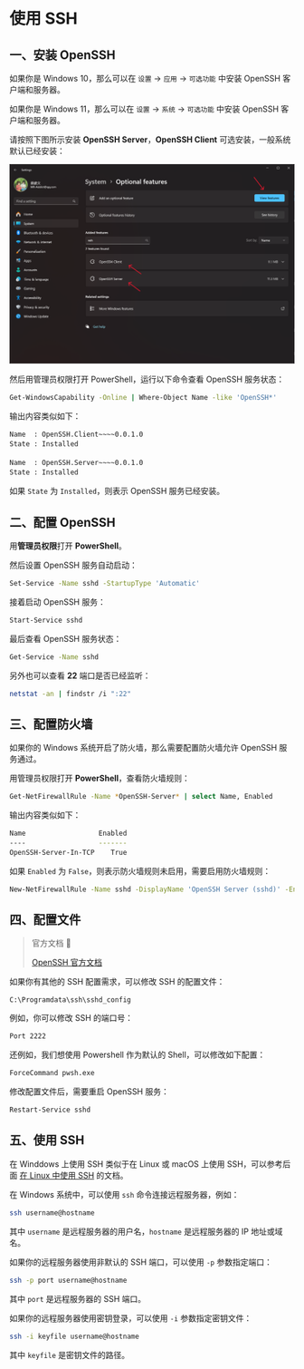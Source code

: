 # 使用 SSH

## 一、安装 OpenSSH

如果你是 Windows 10，那么可以在 `设置` -> `应用` -> `可选功能` 中安装 OpenSSH 客户端和服务器。

如果你是 Windows 11，那么可以在 `设置` -> `系统` -> `可选功能` 中安装 OpenSSH 客户端和服务器。

请按照下图所示安装 **OpenSSH Server**，**OpenSSH Client** 可选安装，一般系统默认已经安装：

![install-openssh](images/install-openssh.png)

然后用管理员权限打开 PowerShell，运行以下命令查看 OpenSSH 服务状态：

```sh
Get-WindowsCapability -Online | Where-Object Name -like 'OpenSSH*'
```

输出内容类似如下：

```sh
Name  : OpenSSH.Client~~~~0.0.1.0
State : Installed

Name  : OpenSSH.Server~~~~0.0.1.0
State : Installed
```

如果 `State` 为 `Installed`，则表示 OpenSSH 服务已经安装。

## 二、配置 OpenSSH

用**管理员权限**打开 **PowerShell**。

然后设置 OpenSSH 服务自动启动：

```sh
Set-Service -Name sshd -StartupType 'Automatic'
```

接着启动 OpenSSH 服务：

```sh
Start-Service sshd
```

最后查看 OpenSSH 服务状态：

```sh
Get-Service -Name sshd
```

另外也可以查看 **22** 端口是否已经监听：

```sh
netstat -an | findstr /i ":22"
```

## 三、配置防火墙

如果你的 Windows 系统开启了防火墙，那么需要配置防火墙允许 OpenSSH 服务通过。

用管理员权限打开 **PowerShell**，查看防火墙规则：

```sh
Get-NetFirewallRule -Name *OpenSSH-Server* | select Name, Enabled
```

输出内容类似如下：

```sh
Name                  Enabled
----                  -------
OpenSSH-Server-In-TCP    True
```

如果 `Enabled` 为 `False`，则表示防火墙规则未启用，需要启用防火墙规则：

```sh
New-NetFirewallRule -Name sshd -DisplayName 'OpenSSH Server (sshd)' -Enabled True -Direction Inbound -Protocol TCP -Action Allow -LocalPort 22
```

## 四、配置文件

> 官方文档 📝
>
> [OpenSSH 官方文档](https://man.openbsd.org/sshd_config)

如果你有其他的 SSH 配置需求，可以修改 SSH 的配置文件：

```
C:\Programdata\ssh\sshd_config
```

例如，你可以修改 SSH 的端口号：

```sh
Port 2222
```

还例如，我们想使用 Powershell 作为默认的 Shell，可以修改如下配置：

```sh
ForceCommand pwsh.exe
```

修改配置文件后，需要重启 OpenSSH 服务：

```sh
Restart-Service sshd
```

## 五、使用 SSH

在 Winddows 上使用 SSH 类似于在 Linux 或 macOS 上使用 SSH，可以参考后面 [在 Linux 中使用 SSH](../linux/ssh.md) 的文档。

在 Windows 系统中，可以使用 `ssh` 命令连接远程服务器，例如：

```sh
ssh username@hostname
```

其中 `username` 是远程服务器的用户名，`hostname` 是远程服务器的 IP 地址或域名。

如果你的远程服务器使用非默认的 SSH 端口，可以使用 `-p` 参数指定端口：

```sh
ssh -p port username@hostname
```

其中 `port` 是远程服务器的 SSH 端口。

如果你的远程服务器使用密钥登录，可以使用 `-i` 参数指定密钥文件：

```sh
ssh -i keyfile username@hostname
```

其中 `keyfile` 是密钥文件的路径。
